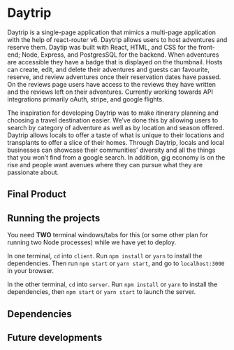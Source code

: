# Daytrip

Daytrip is a single-page application that mimics a multi-page application with the help of react-router v6. Daytrip allows users to host adventures and reserve them.  Daytip was built with React, HTML, and CSS for the front-end; Node, Express, and PostgresSQL for the backend. When adventures are accessible they have a badge that is displayed on the thumbnail. Hosts can create, edit, and delete their adventures and guests can favourite, reserve, and review adventures once their reservation dates have passed. On the reviews page users have access to the reviews they have written and the reviews left on their adventures. Currently working towards API integrations primarily oAuth, stripe, and google flights.

The inspiration for developing Daytrip was to make itinerary planning and choosing a travel destination easier. We’ve done this by allowing users to search by category of adventure as well as by location and season offered. Daytrip allows locals to offer a taste of what is unique to their locations and transplants to offer a slice of their homes. Through Daytrip, locals and local businesses can showcase their communities' diversity and all the things that you won’t find from a google search. In addition, gig economy is on the rise and people want avenues where they can pursue what they are passionate about.


## Final Product

## Running the projects

You need **TWO** terminal windows/tabs for this (or some other plan for running two Node processes) while we have yet to deploy.

In one terminal, `cd` into `client`. Run `npm install` or `yarn` to install the dependencies. Then run `npm start` or `yarn start`, and go to `localhost:3000` in your browser.

In the other terminal, `cd` into `server`. Run `npm install` or `yarn` to install the dependencies, then `npm start` or `yarn start` to launch the server.


## Dependencies

## Future developments



